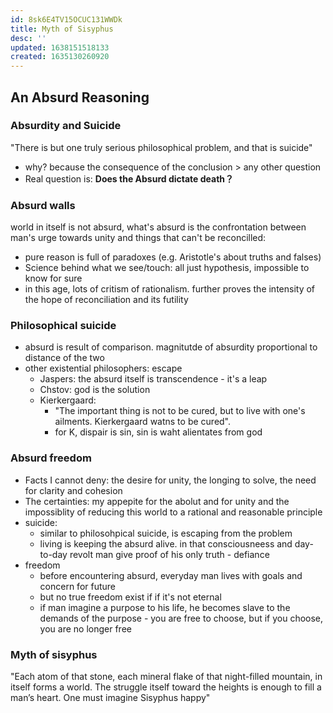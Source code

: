 ```yaml
---
id: 8sk6E4TV15OCUC131WWDk
title: Myth of Sisyphus
desc: ''
updated: 1638151518133
created: 1635130260920
---
```


## An Absurd Reasoning
### Absurdity and Suicide 

"There is but one truly serious philosophical problem, and that is suicide"
- why? because the consequence of the conclusion > any other question
- Real question is: **Does the Absurd dictate death？**

### Absurd walls 

world in itself is not absurd, what's absurd is the confrontation between man's urge towards unity and things that can't be reconcilled:
- pure reason is full of paradoxes (e.g. Aristotle's about truths and falses)
- Science behind what we see/touch: all just hypothesis, impossible to know for sure
- in this age, lots of critism of rationalism. further proves the intensity of the hope of reconciliation and its futility 

### Philosophical suicide

- absurd is result of comparison. magnitutde of absurdity proportional to distance of the two 
- other existential philosophers: escape 
  - Jaspers: the absurd itself is transcendence - it's a leap 
  - Chstov: god is the solution 
  - Kierkergaard: 
    - "The important thing is not to be cured, but to live with one's ailments. Kierkergaard watns to be cured".
    - for K, dispair is sin, sin is waht alientates from god 

### Absurd freedom

- Facts I cannot deny: the desire for unity, the longing to solve, the need for clarity and cohesion
- The certainties: my appepite for the abolut and for unity and the impossiblity of reducing this world to a rational and reasonable principle 
- suicide: 
  - similar to philosohpical suicide, is escaping from the problem 
  - living is keeping the absurd alive. in that consciousneess and day-to-day revolt man give proof of his only truth - defiance 
- freedom 
  - before encountering absurd, everyday man lives with goals and concern for future
  - but no true freedom exist if if it's not eternal 
  - if man imagine a purpose to his life, he becomes slave to the demands of the purpose - you are free to choose, but if you choose, you are no longer free 
  

### Myth of sisyphus

"Each atom of that stone, each mineral flake of that night-filled mountain, in itself forms a world. The struggle itself toward the heights is enough to fill a man’s heart. One must imagine Sisyphus happy"
